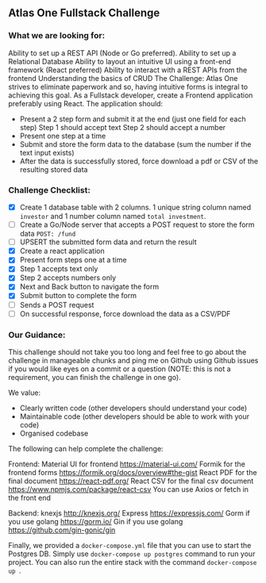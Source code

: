 <!-- @format -->

## Atlas One Fullstack Challenge

### What we are looking for:

Ability to set up a REST API (Node or Go preferred).
Ability to set up a Relational Database
Ability to layout an intuitive UI using a front-end framework (React preferred)
Ability to interact with a REST APIs from the frontend
Understanding the basics of CRUD
The Challenge:
Atlas One strives to eliminate paperwork and so, having intuitive forms is integral to achieving this goal. As a Fullstack developer, create a Frontend application preferably using React. The application should:

- Present a 2 step form and submit it at the end (just one field for each step)
  Step 1 should accept text
  Step 2 should accept a number
- Present one step at a time
- Submit and store the form data to the database (sum the number if the text input exists)
- After the data is successfully stored, force download a pdf or CSV of the resulting stored data

### Challenge Checklist:

- [x] Create 1 database table with 2 columns. 1 unique string column named `investor` and 1 number column named `total investment`.
- [ ] Create a Go/Node server that accepts a POST request to store the form data `POST: /fund`
- [ ] UPSERT the submitted form data and return the result
- [x] Create a react application
- [x] Present form steps one at a time
- [x] Step 1 accepts text only
- [x] Step 2 accepts numbers only
- [x] Next and Back button to navigate the form
- [x] Submit button to complete the form
- [ ] Sends a POST request
- [ ] On successful response, force download the data as a CSV/PDF

### Our Guidance:

This challenge should not take you too long and feel free to go about the challenge in manageable chunks and ping me on Github using Github issues if you would like eyes on a commit or a question (NOTE: this is not a requirement, you can finish the challenge in one go).

We value:

- Clearly written code (other developers should understand your code)
- Maintainable code (other developers should be able to work with your code)
- Organised codebase

The following can help complete the challenge:

Frontend:
Material UI for frontend https://material-ui.com/
Formik for the frontend forms https://formik.org/docs/overview#the-gist
React PDF for the final document https://react-pdf.org/
React CSV for the final csv document https://www.npmjs.com/package/react-csv
You can use Axios or fetch in the front end

Backend:
knexjs http://knexjs.org/
Express https://expressjs.com/
Gorm if you use golang https://gorm.io/
Gin if you use golang https://github.com/gin-gonic/gin

Finally, we provided a `docker-compose.yml` file that you can use to start the Postgres DB. Simply use `docker-compose up postgres` command to run your project. You can also run the entire stack with the command `docker-compose up `.
